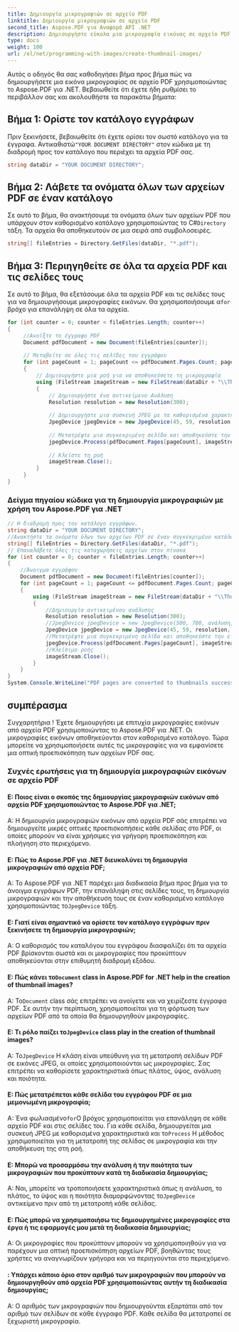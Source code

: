 ```yaml
---
title: Δημιουργία μικρογραφιών σε αρχείο PDF
linktitle: Δημιουργία μικρογραφιών σε αρχείο PDF
second_title: Aspose.PDF για Αναφορά API .NET
description: Δημιουργήστε εύκολα μια μικρογραφία εικόνας σε αρχείο PDF με το Aspose.PDF για .NET.
type: docs
weight: 100
url: /el/net/programming-with-images/create-thumbnail-images/
---
```

Αυτός ο οδηγός θα σας καθοδηγήσει βήμα προς βήμα πώς να δημιουργήσετε μια εικόνα μικρογραφίας σε αρχείο PDF χρησιμοποιώντας το Aspose.PDF για .NET. Βεβαιωθείτε ότι έχετε ήδη ρυθμίσει το περιβάλλον σας και ακολουθήστε τα παρακάτω βήματα:

## Βήμα 1: Ορίστε τον κατάλογο εγγράφων

 Πριν ξεκινήσετε, βεβαιωθείτε ότι έχετε ορίσει τον σωστό κατάλογο για τα έγγραφα. Αντικαθιστώ`"YOUR DOCUMENT DIRECTORY"` στον κώδικα με τη διαδρομή προς τον κατάλογο που περιέχει τα αρχεία PDF σας.

```csharp
string dataDir = "YOUR DOCUMENT DIRECTORY";
```

## Βήμα 2: Λάβετε τα ονόματα όλων των αρχείων PDF σε έναν κατάλογο

 Σε αυτό το βήμα, θα ανακτήσουμε τα ονόματα όλων των αρχείων PDF που υπάρχουν στον καθορισμένο κατάλογο χρησιμοποιώντας το C#`Directory` τάξη. Τα αρχεία θα αποθηκευτούν σε μια σειρά από συμβολοσειρές.

```csharp
string[] fileEntries = Directory.GetFiles(dataDir, "*.pdf");
```

## Βήμα 3: Περιηγηθείτε σε όλα τα αρχεία PDF και τις σελίδες τους

 Σε αυτό το βήμα, θα εξετάσουμε όλα τα αρχεία PDF και τις σελίδες τους για να δημιουργήσουμε μικρογραφίες εικόνων. Θα χρησιμοποιήσουμε α`for` βρόχο για επανάληψη σε όλα τα αρχεία.

```csharp
for (int counter = 0; counter < fileEntries.Length; counter++)
{
     //Ανοίξτε το έγγραφο PDF
     Document pdfDocument = new Document(fileEntries[counter]);
    
     // Μεταβείτε σε όλες τις σελίδες του εγγράφου
     for (int pageCount = 1; pageCount <= pdfDocument.Pages.Count; pageCount++)
     {
         // Δημιουργήστε μια ροή για να αποθηκεύσετε τη μικρογραφία
         using (FileStream imageStream = new FileStream(dataDir + "\\Thumbnails" + counter.ToString() + "_" + pageCount + ".jpg", FileMode.Create))
         {
             // Δημιουργήστε ένα αντικείμενο Ανάλυση
             Resolution resolution = new Resolution(300);
            
             // Δημιουργήστε μια συσκευή JPEG με τα καθορισμένα χαρακτηριστικά
             JpegDevice jpegDevice = new JpegDevice(45, 59, resolution, 100);
            
             // Μετατρέψτε μια συγκεκριμένη σελίδα και αποθηκεύστε την εικόνα στη ροή
             jpegDevice.Process(pdfDocument.Pages[pageCount], imageStream);
            
             // Κλείστε τη ροή
             imageStream.Close();
         }
     }
}
```

### Δείγμα πηγαίου κώδικα για τη δημιουργία μικρογραφιών με χρήση του Aspose.PDF για .NET 
```csharp
// Η διαδρομή προς τον κατάλογο εγγράφων.
string dataDir = "YOUR DOCUMENT DIRECTORY";
//Ανακτήστε τα ονόματα όλων των αρχείων PDF σε έναν συγκεκριμένο κατάλογο
string[] fileEntries = Directory.GetFiles(dataDir, "*.pdf");
// Επαναλάβετε όλες τις καταχωρήσεις αρχείων στον πίνακα
for (int counter = 0; counter < fileEntries.Length; counter++)
{
	//Άνοιγμα εγγράφου
	Document pdfDocument = new Document(fileEntries[counter]);
	for (int pageCount = 1; pageCount <= pdfDocument.Pages.Count; pageCount++)
	{
		using (FileStream imageStream = new FileStream(dataDir + "\\Thumbanils" + counter.ToString() + "_" + pageCount + ".jpg", FileMode.Create))
		{
			//Δημιουργία αντικειμένου ανάλυσης
			Resolution resolution = new Resolution(300);
			//JpegDevice jpegDevice = new JpegDevice(500, 700, ανάλυση, 100);
			JpegDevice jpegDevice = new JpegDevice(45, 59, resolution, 100);
			//Μετατρέψτε μια συγκεκριμένη σελίδα και αποθηκεύστε την εικόνα σε ροή
			jpegDevice.Process(pdfDocument.Pages[pageCount], imageStream);
			//Κλείσιμο ροής
			imageStream.Close();
		}
	}
}
System.Console.WriteLine("PDF pages are converted to thumbnails successfully!");
```

## συμπέρασμα

Συγχαρητήρια ! Έχετε δημιουργήσει με επιτυχία μικρογραφίες εικόνων από αρχεία PDF χρησιμοποιώντας το Aspose.PDF για .NET. Οι μικρογραφίες εικόνων αποθηκεύονται στον καθορισμένο κατάλογο. Τώρα μπορείτε να χρησιμοποιήσετε αυτές τις μικρογραφίες για να εμφανίσετε μια οπτική προεπισκόπηση των αρχείων PDF σας.

### Συχνές ερωτήσεις για τη δημιουργία μικρογραφιών εικόνων σε αρχείο PDF

#### Ε: Ποιος είναι ο σκοπός της δημιουργίας μικρογραφιών εικόνων από αρχεία PDF χρησιμοποιώντας το Aspose.PDF για .NET;

Α: Η δημιουργία μικρογραφιών εικόνων από αρχεία PDF σάς επιτρέπει να δημιουργείτε μικρές οπτικές προεπισκοπήσεις κάθε σελίδας στο PDF, οι οποίες μπορούν να είναι χρήσιμες για γρήγορη προεπισκόπηση και πλοήγηση στο περιεχόμενο.

#### Ε: Πώς το Aspose.PDF για .NET διευκολύνει τη δημιουργία μικρογραφιών από αρχεία PDF;

Α: Το Aspose.PDF για .NET παρέχει μια διαδικασία βήμα προς βήμα για το άνοιγμα εγγράφων PDF, την επανάληψη στις σελίδες τους, τη δημιουργία μικρογραφιών και την αποθήκευση τους σε έναν καθορισμένο κατάλογο χρησιμοποιώντας το`JpegDevice` τάξη.

#### Ε: Γιατί είναι σημαντικό να ορίσετε τον κατάλογο εγγράφων πριν ξεκινήσετε τη δημιουργία μικρογραφιών;

Α: Ο καθορισμός του καταλόγου του εγγράφου διασφαλίζει ότι τα αρχεία PDF βρίσκονται σωστά και οι μικρογραφίες που προκύπτουν αποθηκεύονται στην επιθυμητή διαδρομή εξόδου.

####  Ε: Πώς κάνει το`Document` class in Aspose.PDF for .NET help in the creation of thumbnail images?

 Α: Το`Document` class σάς επιτρέπει να ανοίγετε και να χειρίζεστε έγγραφα PDF. Σε αυτήν την περίπτωση, χρησιμοποιείται για τη φόρτωση των αρχείων PDF από τα οποία θα δημιουργηθούν μικρογραφίες.

####  Ε: Τι ρόλο παίζει το`JpegDevice` class play in the creation of thumbnail images?

 Α: Το`JpegDevice` Η κλάση είναι υπεύθυνη για τη μετατροπή σελίδων PDF σε εικόνες JPEG, οι οποίες χρησιμοποιούνται ως μικρογραφίες. Σας επιτρέπει να καθορίσετε χαρακτηριστικά όπως πλάτος, ύψος, ανάλυση και ποιότητα.

#### Ε: Πώς μετατρέπεται κάθε σελίδα του εγγράφου PDF σε μια μεμονωμένη μικρογραφία;

 Α: Ένα φωλιασμένο`for`Ο βρόχος χρησιμοποιείται για επανάληψη σε κάθε αρχείο PDF και στις σελίδες του. Για κάθε σελίδα, δημιουργείται μια συσκευή JPEG με καθορισμένα χαρακτηριστικά και το`Process` Η μέθοδος χρησιμοποιείται για τη μετατροπή της σελίδας σε μικρογραφία και την αποθήκευση της στη ροή.

#### Ε: Μπορώ να προσαρμόσω την ανάλυση ή την ποιότητα των μικρογραφιών που προκύπτουν κατά τη διαδικασία δημιουργίας;

 Α: Ναι, μπορείτε να τροποποιήσετε χαρακτηριστικά όπως η ανάλυση, το πλάτος, το ύψος και η ποιότητα διαμορφώνοντας το`JpegDevice` αντικείμενο πριν από τη μετατροπή κάθε σελίδας.

#### Ε: Πώς μπορώ να χρησιμοποιήσω τις δημιουργημένες μικρογραφίες στα έργα ή τις εφαρμογές μου μετά τη διαδικασία δημιουργίας;

Α: Οι μικρογραφίες που προκύπτουν μπορούν να χρησιμοποιηθούν για να παρέχουν μια οπτική προεπισκόπηση αρχείων PDF, βοηθώντας τους χρήστες να αναγνωρίζουν γρήγορα και να περιηγούνται στο περιεχόμενο.

#### : Υπάρχει κάποιο όριο στον αριθμό των μικρογραφιών που μπορούν να δημιουργηθούν από αρχεία PDF χρησιμοποιώντας αυτήν τη διαδικασία δημιουργίας;

Α: Ο αριθμός των μικρογραφιών που δημιουργούνται εξαρτάται από τον αριθμό των σελίδων σε κάθε έγγραφο PDF. Κάθε σελίδα θα μετατραπεί σε ξεχωριστή μικρογραφία.